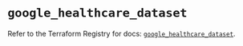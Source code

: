 # `google_healthcare_dataset`

Refer to the Terraform Registry for docs: [`google_healthcare_dataset`](https://registry.terraform.io/providers/hashicorp/google-beta/6.26.0/docs/resources/google_healthcare_dataset).
